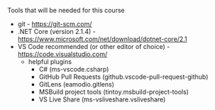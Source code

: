 Tools that will be needed for this course
- git - https://git-scm.com/
- .NET Core (version 2.1.4) - https://www.microsoft.com/net/download/dotnet-core/2.1
- VS Code recommended (or other editor of choice) - https://code.visualstudio.com/
  - helpful plugins
    - C# (ms-vscode.csharp)
    - GitHub Pull Requests (github.vscode-pull-request-github)
    - GitLens (eamodio.gitlens)
    - MSBuild project tools (tintoy.msbuild-project-tools)
    - VS Live Share (ms-vsliveshare.vsliveshare)

